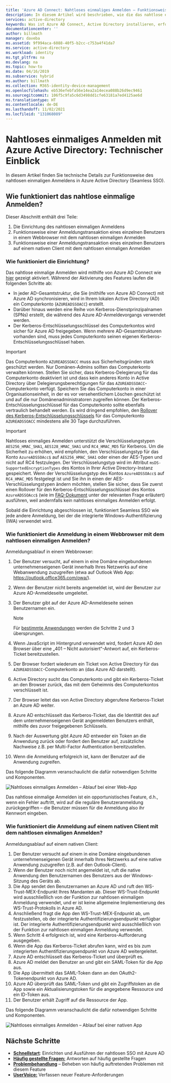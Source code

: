 ```yaml
---
title: 'Azure AD Connect: Nahtloses einmaliges Anmelden – Funktionsweise | Microsoft-Dokumentation'
description: In diesem Artikel wird beschrieben, wie die das nahtlose einmalige Anmelden in Azure Active Directory funktioniert.
services: active-directory
keywords: Was ist Azure AD Connect, Active Directory installieren, erforderliche Komponenten für Azure AD, SSO, Single Sign-On, einmaliges Anmelden
documentationcenter: ''
author: billmath
manager: daveba
ms.assetid: 9f994aca-6088-40f5-b2cc-c753a4f41da7
ms.service: active-directory
ms.workload: identity
ms.tgt_pltfrm: na
ms.devlang: na
ms.topic: how-to
ms.date: 04/16/2019
ms.subservice: hybrid
ms.author: billmath
ms.collection: M365-identity-device-management
ms.openlocfilehash: eb536efebfa56e14ea2a14ecea088b26d9ec9461
ms.sourcegitcommit: 106f5c9fa5c6d3498dd1cfe63181a7ed4125ae6d
ms.translationtype: HT
ms.contentlocale: de-DE
ms.lasthandoff: 11/02/2021
ms.locfileid: "131068089"
---
```

# <a name="azure-active-directory-seamless-single-sign-on-technical-deep-dive"></a>Nahtloses einmaliges Anmelden mit Azure Active Directory: Technischer Einblick

In diesem Artikel finden Sie technische Details zur Funktionsweise des nahtlosen einmaligen Anmeldens in Azure Active Directory (Seamless SSO).

## <a name="how-does-seamless-sso-work"></a>Wie funktioniert das nahtlose einmalige Anmelden?

Dieser Abschnitt enthält drei Teile:

1. Die Einrichtung des nahtlosen einmaligen Anmeldens
2. Funktionsweise einer Anmeldungstransaktion eines einzelnen Benutzers in einem Webbrowser mit dem nahtlosen einmaligen Anmelden
3. Funktionsweise einer Anmeldungstransaktion eines einzelnen Benutzers auf einem nativen Client mit dem nahtlosen einmaligen Anmelden

### <a name="how-does-set-up-work"></a>Wie funktioniert die Einrichtung?

Das nahtlose einmalige Anmelden wird mithilfe von Azure AD Connect wie [hier](how-to-connect-sso-quick-start.md) gezeigt aktiviert. Während der Aktivierung des Features laufen die folgenden Schritte ab:

- In jeder AD-Gesamtstruktur, die Sie (mithilfe von Azure AD Connect) mit Azure AD synchronisieren, wird in Ihrem lokalen Active Directory (AD) ein Computerkonto (`AZUREADSSOACC`) erstellt.
- Darüber hinaus werden eine Reihe von Kerberos-Dienstprinzipalnamen (SPNs) erstellt, die während des Azure AD-Anmeldevorgangs verwendet werden.
- Der Kerberos-Entschlüsselungsschlüssel des Computerkontos wird sicher für Azure AD freigegeben. Wenn mehrere AD-Gesamtstrukturen vorhanden sind, muss jedes Computerkonto seinen eigenen Kerberos-Entschlüsselungsschlüssel haben.

>[!IMPORTANT]
> Das Computerkonto `AZUREADSSOACC` muss aus Sicherheitsgründen stark geschützt werden. Nur Domänen-Admins sollten das Computerkonto verwalten können. Stellen Sie sicher, dass Kerberos-Delegierung für das Computerkonto deaktiviert ist und dass kein anderes Konto in Active Directory über Delegierungsberechtigungen für das `AZUREADSSOACC`-Computerkonto verfügt. Speichern Sie das Computerkonto in einer Organisationseinheit, in der es vor versehentlichem Löschen geschützt ist und auf die nur Domänenadministratoren zugreifen können. Der Kerberos-Entschlüsselungsschlüssel für das Computerkonto sollte ebenfalls vertraulich behandelt werden. Es wird dringend empfohlen, den [Rollover des Kerberos-Entschlüsselungsschlüssels](how-to-connect-sso-faq.yml) für das Computerkonto `AZUREADSSOACC` mindestens alle 30 Tage durchzuführen.

>[!IMPORTANT]
> Nahtloses einmaliges Anmelden unterstützt die Verschlüsselungstypen `AES256_HMAC_SHA1`, `AES128_HMAC_SHA1` und `RC4_HMAC_MD5` für Kerberos. Um die Sicherheit zu erhöhen, wird empfohlen, den Verschlüsselungstyp für das Konto `AzureADSSOAcc$` auf `AES256_HMAC_SHA1` oder einen der AES-Typen und nicht auf RC4 festzulegen. Der Verschlüsselungstyp wird im Attribut `msDS-SupportedEncryptionTypes` des Kontos in Ihrer Active Directory-Instanz gespeichert.  Wenn der Verschlüsselungstyp des Kontos `AzureADSSOAcc$` auf `RC4_HMAC_MD5` festgelegt ist und Sie ihn in einen der AES-Verschlüsselungstypen ändern möchten, stellen Sie sicher, dass Sie zuerst einen Rollover für den Kerberos-Entschlüsselungsschlüssel des Kontos `AzureADSSOAcc$` (wie im [FAQ-Dokument](how-to-connect-sso-faq.yml) unter der relevanten Frage erläutert) ausführen, weil andernfalls kein nahtloses einmaliges Anmelden erfolgt.

Sobald die Einrichtung abgeschlossen ist, funktioniert Seamless SSO wie jede andere Anmeldung, bei der die integrierte Windows-Authentifizierung (IWA) verwendet wird.

### <a name="how-does-sign-in-on-a-web-browser-with-seamless-sso-work"></a>Wie funktioniert die Anmeldung in einem Webbrowser mit dem nahtlosen einmaligen Anmelden?

Anmeldungsablauf in einem Webbrowser:

1. Der Benutzer versucht, auf einem in eine Domäne eingebundenen unternehmenseigenen Gerät innerhalb Ihres Netzwerks auf eine Webanwendung zuzugreifen (etwa auf Outlook Web App: https://outlook.office365.com/owa/).
2. Wenn der Benutzer nicht bereits angemeldet ist, wird der Benutzer zur Azure AD-Anmeldeseite umgeleitet.
3. Der Benutzer gibt auf der Azure AD-Anmeldeseite seinen Benutzernamen ein.

   >[!NOTE]
   >Für [bestimmte Anwendungen](./how-to-connect-sso-faq.yml) werden die Schritte 2 und 3 übersprungen.

4. Wenn JavaScript im Hintergrund verwendet wird, fordert Azure AD den Browser über eine „401 – Nicht autorisiert“-Antwort auf, ein Kerberos-Ticket bereitzustellen.
5. Der Browser fordert wiederum ein Ticket von Active Directory für das `AZUREADSSOACC`-Computerkonto an (das Azure AD darstellt).
6. Active Directory sucht das Computerkonto und gibt ein Kerberos-Ticket an den Browser zurück, das mit dem Geheimnis des Computerkontos verschlüsselt ist.
7. Der Browser leitet das von Active Directory abgerufene Kerberos-Ticket an Azure AD weiter.
8. Azure AD entschlüsselt das Kerberos-Ticket, das die Identität des auf dem unternehmenseigenen Gerät angemeldeten Benutzers enthält, mithilfe des zuvor freigegebenen Schlüssels.
9. Nach der Auswertung gibt Azure AD entweder ein Token an die Anwendung zurück oder fordert den Benutzer auf, zusätzliche Nachweise z.B. per Multi-Factor Authentication bereitzustellen.
10. Wenn die Anmeldung erfolgreich ist, kann der Benutzer auf die Anwendung zugreifen.

Das folgende Diagramm veranschaulicht die dafür notwendigen Schritte und Komponenten.

![Nahtloses einmaliges Anmelden – Ablauf bei einer Web-App](./media/how-to-connect-sso-how-it-works/sso2.png)

Das nahtlose einmalige Anmelden ist ein opportunistisches Feature, d.h., wenn ein Fehler auftritt, wird auf die reguläre Benutzeranmeldung zurückgegriffen – die Benutzer müssen für die Anmeldung also ihr Kennwort eingeben.

### <a name="how-does-sign-in-on-a-native-client-with-seamless-sso-work"></a>Wie funktioniert die Anmeldung auf einem nativen Client mit dem nahtlosen einmaligen Anmelden?

Anmeldungsablauf auf einem nativen Client:

1. Der Benutzer versucht auf einem in eine Domäne eingebundenen unternehmenseigenen Gerät innerhalb Ihres Netzwerks auf eine native Anwendung zuzugreifen (z.B. auf den Outlook-Client).
2. Wenn der Benutzer noch nicht angemeldet ist, ruft die native Anwendung den Benutzernamen des Benutzers aus der Windows-Sitzung des Geräts ab.
3. Die App sendet den Benutzernamen an Azure AD und ruft den WS-Trust-MEX-Endpunkt Ihres Mandanten ab. Dieser WS-Trust-Endpunkt wird ausschließlich von der Funktion zur nahtlosen einmaligen Anmeldung verwendet, und er ist keine allgemeine Implementierung des WS-Trust-Protokolls in Azure AD.
4. Anschließend fragt die App den WS-Trust-MEX-Endpunkt ab, um festzustellen, ob der integrierte Authentifizierungsendpunkt verfügbar ist. Der integrierte Authentifizierungsendpunkt wird ausschließlich von der Funktion zur nahtlosen einmaligen Anmeldung verwendet.
5. Wenn Schritt 4 erfolgreich ist, wird eine Kerberos-Aufforderung ausgegeben.
6. Wenn die App das Kerberos-Ticket abrufen kann, wird es bis zum integrierten Authentifizierungsendpunkt von Azure AD weitergeleitet.
7. Azure AD entschlüsselt das Kerberos-Ticket und überprüft es.
8. Azure AD meldet den Benutzer an und gibt ein SAML-Token für die App aus.
9. Die App übermittelt das SAML-Token dann an den OAuth2-Tokenendpunkt von Azure AD.
10. Azure AD überprüft das SAML-Token und gibt ein Zugriffstoken an die App sowie ein Aktualisierungstoken für die angegebene Ressource und ein ID-Token aus.
11. Der Benutzer erhält Zugriff auf die Ressource der App.

Das folgende Diagramm veranschaulicht die dafür notwendigen Schritte und Komponenten.

![Nahtloses einmaliges Anmelden – Ablauf bei einer nativen App](./media/how-to-connect-sso-how-it-works/sso14.png)

## <a name="next-steps"></a>Nächste Schritte

- [**Schnellstart**](how-to-connect-sso-quick-start.md): Einrichten und Ausführen der nahtlosen SSO mit Azure AD
- [**Häufig gestellte Fragen:**](how-to-connect-sso-faq.yml) Antworten auf häufig gestellte Fragen
- [**Problembehandlung**](tshoot-connect-sso.md) – Beheben von häufig auftretenden Problemen mit diesem Feature
- [**UserVoice:**](https://feedback.azure.com/d365community/forum/22920db1-ad25-ec11-b6e6-000d3a4f0789) Verfassen neuer Feature-Anforderungen
